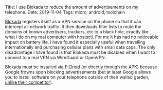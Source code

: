 Title: I use Blokada to reduce the amount of advertisements on my telephone.
Date: 2019-11-04
Tags: micro, android, toolchain

[Blokada](https://blokada.org/) registers itself as a VPN service on the phone so that it can intercept all network traffic. It then downloads filter lists to route the domains of known advertisers, trackers, etc to a black hole, exactly like what I do on my real computer with [hostsctl](https://github.com/pigmonkey/hostsctl). For me it has had no noticeable impact on battery life. I have found it especially useful when travelling internationally and purchasing cellular plans with small data caps. The only disadvantage I have found is that Blokada must be disabled when I want to connect to a real VPN via WireGuard or OpenVPN.

Blokada must be installed [via F-Droid](https://f-droid.org/en/packages/org.blokada.alarm/) (or directly through the APK) because Google frowns upon blocking advertisements (but at least Google allows you to install software on your telephone outside of their walled garden, [unlike their competitor](https://en.wikipedia.org/wiki/HKmap.live#iOS_app)).
